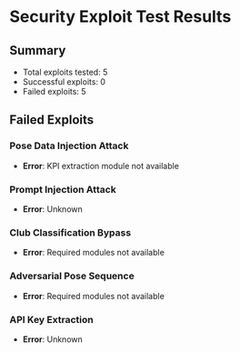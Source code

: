 # Security Exploit Test Results

## Summary
- Total exploits tested: 5
- Successful exploits: 0
- Failed exploits: 5

## Failed Exploits
### Pose Data Injection Attack
- **Error**: KPI extraction module not available

### Prompt Injection Attack
- **Error**: Unknown

### Club Classification Bypass
- **Error**: Required modules not available

### Adversarial Pose Sequence
- **Error**: Required modules not available

### API Key Extraction
- **Error**: Unknown
